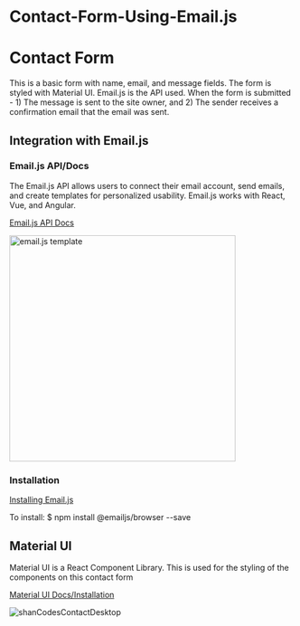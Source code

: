 # Contact-Form-Using-Email.js

<h1>Contact Form</h1>
<p>This is a basic form with name, email, and message fields.  The form is styled with Material UI.  Email.js is the API used.
When the form is submitted - 1) The message is sent to the site owner, and 2) The sender receives a confirmation email that the email was sent. </p>

<h2>Integration with Email.js</h2>

<h3>Email.js API/Docs</h3>
<p>The Email.js API allows users to connect their email account, send emails, and create templates for personalized usability.
Email.js works with React, Vue, and Angular.</p>
<p><a href="https://www.emailjs.com/docs/">Email.js API Docs</a></p>
<img alt='email.js template' src='https://miro.medium.com/max/1400/1*yuN8cwlQOyt8_-Y774m9Nw.png' height='400px' />

<h3>Installation</h3>
<p><a href="https://www.emailjs.com/docs/sdk/installation/">Installing Email.js</a></p>
<p>To install:  $ npm install @emailjs/browser --save</p>

<h2>Material UI</h2>
<p>Material UI is a React Component Library. This is used for the styling of the components on this contact form</p>
<p> <a href='https://mui.com/material-ui/getting-started/installation/'>Material UI Docs/Installation</a> </p>

![shanCodesContactDesktop](https://user-images.githubusercontent.com/87050550/182232553-aeca5aea-7300-4349-bba2-df9f8a6a02eb.PNG)

